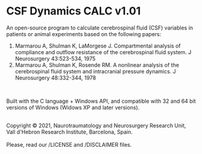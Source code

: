 # CSF Dynamics CALC v1.01

An open-source program to calculate cerebrospinal fluid (CSF) variables in patients or animal experiments based on the following papers:
<ol>
  <li>Marmarou A, Shulman K, LaMorgese J. Compartmental analysis of compliance and outflow resistance of the cerebrospinal fluid system. J Neurosurgery 43:523-534, 1975</li>
  <li>Marmarou A, Shulman K, Rosende RM. A nonlinear analysis of the cerebrospinal fluid system and intracranial pressure dynamics. J Neurosurgery 48:332-344, 1978</li>
</ol>
<br/>

Built with the C language + Windows API, and compatible with 32 and 64 bit versions of Windows (Widows XP and later versions).
<br/>
<br/>

Copyright © 2021, Naurotraumatology and Neurosurgery Research Unit,<br/>
Vall d'Hebron Research Institute, Barcelona, Spain.<br/>
<br/>
Please, read our /LICENSE and /DISCLAIMER files.
